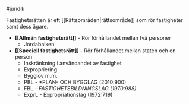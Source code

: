 #juridik 

Fastighetsrätten är ett [[Rättsområden|rättsområde]] som rör fastigheter samt dess ägare.

- **[[Allmän fastighetsrätt]]** - Rör förhållandet mellan två personer
	- Jordabalken
- **[[Speciell fastighetsrätt]]** - Rör förhållandet mellan staten och en person
	- Inskränkning i användandet av fastighet
	- Expropriering
	- Bygglov m.m.
	- PBL - *PLAN- OCH BYGGLAG (2010:900)
	- FBL - *FASTIGHETSBILDNINGSLAG (1970:988)*
	- ExprL - Expropriationslag (1972:719)
